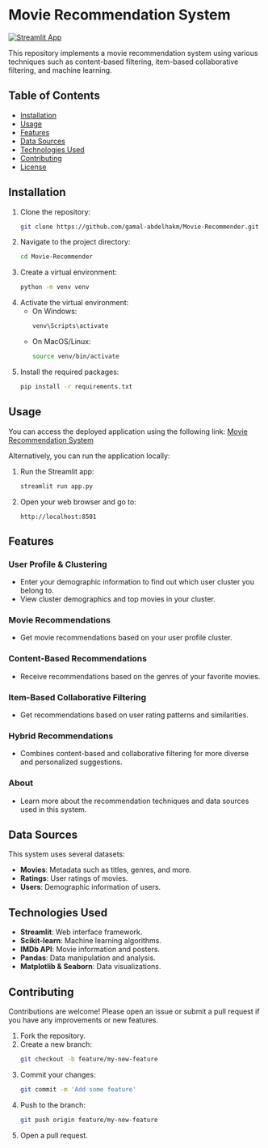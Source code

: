 # Movie Recommendation System
[![Streamlit App](https://img.shields.io/badge/Streamlit-App-brightgreen)](https://share.streamlit.io/gamal-abdelhakm/Movie-Recommender/main/app.py)

This repository implements a movie recommendation system using various techniques such as content-based filtering, item-based collaborative filtering, and machine learning.

## Table of Contents
- [Installation](#installation)
- [Usage](#usage)
- [Features](#features)
- [Data Sources](#data-sources)
- [Technologies Used](#technologies-used)
- [Contributing](#contributing)
- [License](#license)

## Installation

1. Clone the repository:
    ```bash
    git clone https://github.com/gamal-abdelhakm/Movie-Recommender.git
    ```
2. Navigate to the project directory:
    ```bash
    cd Movie-Recommender
    ```
3. Create a virtual environment:
    ```bash
    python -m venv venv
    ```
4. Activate the virtual environment:
    - On Windows:
        ```bash
        venv\Scripts\activate
        ```
    - On MacOS/Linux:
        ```bash
        source venv/bin/activate
        ```
5. Install the required packages:
    ```bash
    pip install -r requirements.txt
    ```

## Usage

You can access the deployed application using the following link:
[Movie Recommendation System](https://your-deployment-link.com)

Alternatively, you can run the application locally:

1. Run the Streamlit app:
    ```bash
    streamlit run app.py
    ```

2. Open your web browser and go to:
    ```
    http://localhost:8501
    ```

## Features

### User Profile & Clustering
- Enter your demographic information to find out which user cluster you belong to.
- View cluster demographics and top movies in your cluster.

### Movie Recommendations
- Get movie recommendations based on your user profile cluster.

### Content-Based Recommendations
- Receive recommendations based on the genres of your favorite movies.

### Item-Based Collaborative Filtering
- Get recommendations based on user rating patterns and similarities.

### Hybrid Recommendations
- Combines content-based and collaborative filtering for more diverse and personalized suggestions.

### About
- Learn more about the recommendation techniques and data sources used in this system.

## Data Sources

This system uses several datasets:
- **Movies**: Metadata such as titles, genres, and more.
- **Ratings**: User ratings of movies.
- **Users**: Demographic information of users.

## Technologies Used

- **Streamlit**: Web interface framework.
- **Scikit-learn**: Machine learning algorithms.
- **IMDb API**: Movie information and posters.
- **Pandas**: Data manipulation and analysis.
- **Matplotlib & Seaborn**: Data visualizations.

## Contributing

Contributions are welcome! Please open an issue or submit a pull request if you have any improvements or new features.

1. Fork the repository.
2. Create a new branch:
    ```bash
    git checkout -b feature/my-new-feature
    ```
3. Commit your changes:
    ```bash
    git commit -m 'Add some feature'
    ```
4. Push to the branch:
    ```bash
    git push origin feature/my-new-feature
    ```
5. Open a pull request.
